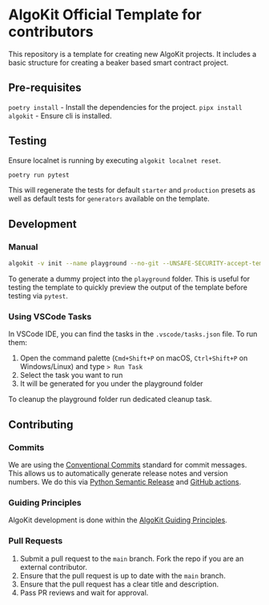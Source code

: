 # AlgoKit Official Template for contributors

This repository is a template for creating new AlgoKit projects. It includes a basic structure for creating a beaker based smart contract project.

## Pre-requisites

`poetry install` - Install the dependencies for the project.
`pipx install algokit` - Ensure cli is installed.

## Testing

Ensure localnet is running by executing `algokit localnet reset`.

```bash
poetry run pytest
```

This will regenerate the tests for default `starter` and `production` presets as well as default tests for `generators` available on the template.

## Development

### Manual

```bash
algokit -v init --name playground --no-git --UNSAFE-SECURITY-accept-template-url --template-url . --template-url-ref HEAD --no-bootstrap
```

To generate a dummy project into the `playground` folder. This is useful for testing the template to quickly preview the output of the template before testing via `pytest`.

### Using VSCode Tasks

In VSCode IDE, you can find the tasks in the `.vscode/tasks.json` file. To run them:

1. Open the command palette (`Cmd+Shift+P` on macOS, `Ctrl+Shift+P` on Windows/Linux) and type `> Run Task`
2. Select the task you want to run
3. It will be generated for you under the playground folder

To cleanup the playground folder run dedicated cleanup task.

## Contributing

### Commits

We are using the [Conventional Commits](https://www.conventionalcommits.org/en/v1.0.0/#summary) standard for commit messages. This allows us to automatically generate release notes and version numbers. We do this via [Python Semantic Release](https://python-semantic-release.readthedocs.io/en/latest/) and [GitHub actions](.github/workflows/cd.yaml).

### Guiding Principles

AlgoKit development is done within the [AlgoKit Guiding Principles](https://github.com/algorandfoundation/algokit-cli/blob/main/docs/algokit.md#guiding-principles).

### Pull Requests

1. Submit a pull request to the `main` branch. Fork the repo if you are an external contributor.
2. Ensure that the pull request is up to date with the `main` branch.
3. Ensure that the pull request has a clear title and description.
4. Pass PR reviews and wait for approval.
